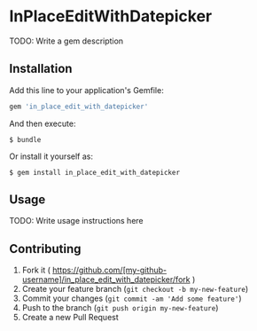# InPlaceEditWithDatepicker

TODO: Write a gem description

## Installation

Add this line to your application's Gemfile:

```ruby
gem 'in_place_edit_with_datepicker'
```

And then execute:

    $ bundle

Or install it yourself as:

    $ gem install in_place_edit_with_datepicker

## Usage

TODO: Write usage instructions here

## Contributing

1. Fork it ( https://github.com/[my-github-username]/in_place_edit_with_datepicker/fork )
2. Create your feature branch (`git checkout -b my-new-feature`)
3. Commit your changes (`git commit -am 'Add some feature'`)
4. Push to the branch (`git push origin my-new-feature`)
5. Create a new Pull Request
